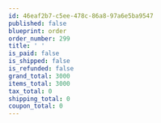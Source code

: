 ```yaml
---
id: 46eaf2b7-c5ee-478c-86a8-97a6e5ba9547
published: false
blueprint: order
order_number: 299
title: ' '
is_paid: false
is_shipped: false
is_refunded: false
grand_total: 3000
items_total: 3000
tax_total: 0
shipping_total: 0
coupon_total: 0
---
```


